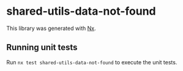 # shared-utils-data-not-found

This library was generated with [Nx](https://nx.dev).

## Running unit tests

Run `nx test shared-utils-data-not-found` to execute the unit tests.
